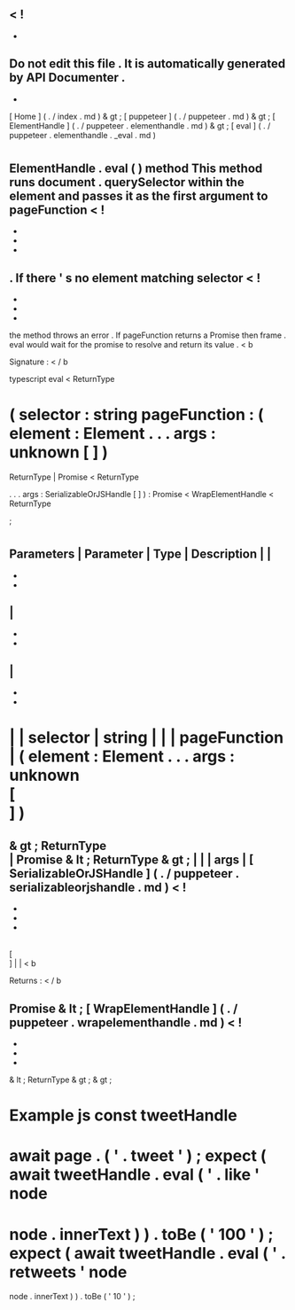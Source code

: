 <
!
-
-
Do
not
edit
this
file
.
It
is
automatically
generated
by
API
Documenter
.
-
-
>
[
Home
]
(
.
/
index
.
md
)
&
gt
;
[
puppeteer
]
(
.
/
puppeteer
.
md
)
&
gt
;
[
ElementHandle
]
(
.
/
puppeteer
.
elementhandle
.
md
)
&
gt
;
[
eval
]
(
.
/
puppeteer
.
elementhandle
.
_eval
.
md
)
#
#
ElementHandle
.
eval
(
)
method
This
method
runs
document
.
querySelector
within
the
element
and
passes
it
as
the
first
argument
to
pageFunction
<
!
-
-
-
-
>
.
If
there
'
s
no
element
matching
selector
<
!
-
-
-
-
>
the
method
throws
an
error
.
If
pageFunction
returns
a
Promise
then
frame
.
eval
would
wait
for
the
promise
to
resolve
and
return
its
value
.
<
b
>
Signature
:
<
/
b
>
typescript
eval
<
ReturnType
>
(
selector
:
string
pageFunction
:
(
element
:
Element
.
.
.
args
:
unknown
[
]
)
=
>
ReturnType
|
Promise
<
ReturnType
>
.
.
.
args
:
SerializableOrJSHandle
[
]
)
:
Promise
<
WrapElementHandle
<
ReturnType
>
>
;
#
#
Parameters
|
Parameter
|
Type
|
Description
|
|
-
-
-
|
-
-
-
|
-
-
-
|
|
selector
|
string
|
|
|
pageFunction
|
(
element
:
Element
.
.
.
args
:
unknown
\
[
\
]
)
=
&
gt
;
ReturnType
\
|
Promise
&
lt
;
ReturnType
&
gt
;
|
|
|
args
|
[
SerializableOrJSHandle
]
(
.
/
puppeteer
.
serializableorjshandle
.
md
)
<
!
-
-
-
-
>
\
[
\
]
|
|
<
b
>
Returns
:
<
/
b
>
Promise
&
lt
;
[
WrapElementHandle
]
(
.
/
puppeteer
.
wrapelementhandle
.
md
)
<
!
-
-
-
-
>
&
lt
;
ReturnType
&
gt
;
&
gt
;
#
#
Example
js
const
tweetHandle
=
await
page
.
(
'
.
tweet
'
)
;
expect
(
await
tweetHandle
.
eval
(
'
.
like
'
node
=
>
node
.
innerText
)
)
.
toBe
(
'
100
'
)
;
expect
(
await
tweetHandle
.
eval
(
'
.
retweets
'
node
=
>
node
.
innerText
)
)
.
toBe
(
'
10
'
)
;
